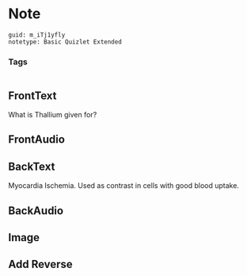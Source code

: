 # Note
```
guid: m_iTj1yfly
notetype: Basic Quizlet Extended
```

### Tags
```
```

## FrontText
What is Thallium given for?

## FrontAudio


## BackText
Myocardia Ischemia. Used as contrast in cells with good blood uptake.

## BackAudio


## Image


## Add Reverse

